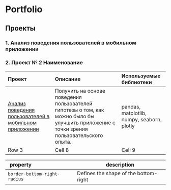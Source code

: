 # Portfolio
## Проекты
### 1. Анализ  поведения пользователей в мобильном приложении


 
### 2. Проект № 2 Наименование


| Проект		| Описание | Используемые библиотеки |
|:------------- |:---------------|:-------------|
|[Анализ  поведения пользователей в мобильном приложении](https://github.com/Andrey6158/Porfolio/blob/main/Analysis_of_user_behavior_in_mobile_application.ipynb)     | Получить на основе поведения пользователей гипотезы о том, как можно было бы улучшить приложение с точки зрения пользовательского опыта.       | pandas, matplotlib, numpy, seaborn, plotly
| Row 3         | Cell 8          | Cell 9        |



| <div style="width:80px">property</div> | description                           |
| --------------------------------------- | ------------------------------------- |
| `border-bottom-right-radius`            | Defines the shape of the bottom-right |
